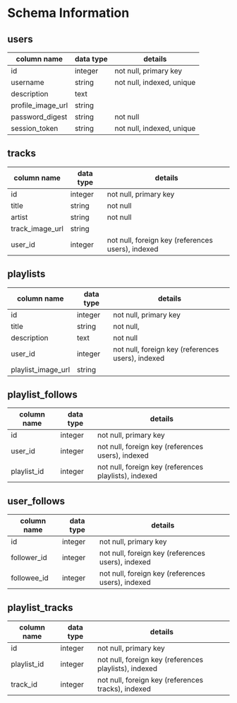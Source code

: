# Schema Information

## users
column name     | data type | details
----------------|-----------|-----------------------
id              | integer   | not null, primary key
username        | string    | not null, indexed, unique
description     | text      |
profile_image_url   | string    |
password_digest | string    | not null
session_token   | string    | not null, indexed, unique

## tracks
column name | data type | details
------------|-----------|-----------------------
id          | integer   | not null, primary key
title       | string    | not null
artist      | string    | not null
track_image_url   | string    |
user_id     | integer   | not null, foreign key (references users), indexed


## playlists
column name | data type | details
------------|-----------|-----------------------
id          | integer   | not null, primary key
title       | string    | not null,
description | text      | not null
user_id     | integer   | not null, foreign key (references users), indexed
playlist_image_url   | string    |

## playlist_follows
column name | data type | details
------------|-----------|-----------------------
id          | integer   | not null, primary key
user_id     | integer    | not null, foreign key (references users), indexed
playlist_id | integer   | not null, foreign key (references playlists), indexed


## user_follows
column name | data type | details
------------|-----------|-----------------------
id          | integer   | not null, primary key
follower_id | integer   | not null, foreign key (references users), indexed
followee_id | integer   | not null, foreign key (references users), indexed

## playlist_tracks
column name | data type | details
------------|-----------|-----------------------
id          | integer   | not null, primary key
playlist_id | integer   | not null, foreign key (references playlists), indexed
track_id    | integer   | not null, foreign key (references tracks), indexed
